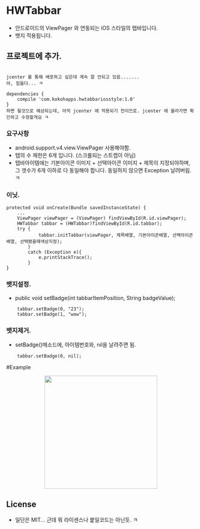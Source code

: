 
# HWTabbar

- 안드로이드의 ViewPager 와 연동되는 iOS 스타일의 탭바입니다.
- 뱃지 적용됩니다.


## 프로젝트에 추가.
```

jcenter 를 통해 배포하고 싶은데 계속 잘 안되고 있음.......
아, 힘들다... ㅋ

dependencies {
	compile 'com.kokohapps.hwtabbariosstyle:1.0'
}
하면 될것으로 예상되는데, 아직 jcenter 에 적용되기 전이므로. jcenter 에 올라가면 확인하고 수정할게요 ㅋ
```



### 요구사항
- android.support.v4.view.ViewPager 사용해야함.
- 탭의 수 제한은 6개 입니다. (스크롤되는 스트랩이 아님)
- 탭바아이템에는 기본아이콘 이미지 + 선택아이콘 이미지 + 제목이 지정되야하며, 그 갯수가 6개 이하로 다 동일해야 합니다. 동일하지 않으면 Exception 날려버림.ㅋ

### 이닛.

```
protected void onCreate(Bundle savedInstanceState) {
	...
	ViewPager viewPager = (ViewPager) findViewById(R.id.viewPager);
	HWTabbar tabbar = (HWTabbar)findViewById(R.id.tabbar);
	try {
            tabbar.initTabbar(viewPager, 제목배열, 기본아이콘배열, 선택아이콘배열, 선택됐을때색상지정);
        }
        catch (Exception e){
            e.printStackTrace();
        }
}
```


### 뱃지설정.
* public void setBadge(int tabbarItemPosition, String badgeValue);


```
	tabbar.setBadge(0, "23");
	tabbar.setBadge(1, "wow");
```

### 뱃지제거.
* setBadge()메소드에, 아이템번호와, nil을 날려주면 됨.


```
	tabbar.setBadge(0, nil);
```





#Example



<p align="center" >
  <img width="300" src="http://blogfiles.naver.net/20160311_140/vowed_14576797246552UATR_PNG/2016-03-11-15-15-41.png">
</p>


## License

- 일단은 MIT... 근데 뭐 라이센스나 붙일코드는 아닌듯. ㅋ







